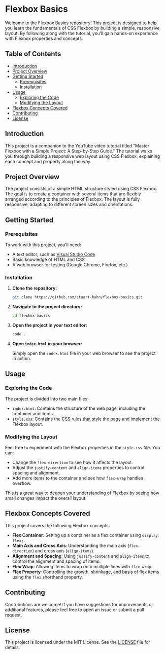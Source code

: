 # Flexbox Basics

Welcome to the Flexbox Basics repository! This project is designed to help you learn the fundamentals of CSS Flexbox by building a simple, responsive layout. By following along with the tutorial, you'll gain hands-on experience with Flexbox properties and concepts.

## Table of Contents

- [Introduction](#introduction)
- [Project Overview](#project-overview)
- [Getting Started](#getting-started)
  - [Prerequisites](#prerequisites)
  - [Installation](#installation)
- [Usage](#usage)
  - [Exploring the Code](#exploring-the-code)
  - [Modifying the Layout](#modifying-the-layout)
- [Flexbox Concepts Covered](#flexbox-concepts-covered)
- [Contributing](#contributing)
- [License](#license)

## Introduction

This project is a companion to the YouTube video tutorial titled "Master Flexbox with a Simple Project: A Step-by-Step Guide." The tutorial walks you through building a responsive web layout using CSS Flexbox, explaining each concept and property along the way.

## Project Overview

The project consists of a simple HTML structure styled using CSS Flexbox. The goal is to create a container with several items that are flexibly arranged according to the principles of Flexbox. The layout is fully responsive, adapting to different screen sizes and orientations.

## Getting Started

### Prerequisites

To work with this project, you'll need:

- A text editor, such as [Visual Studio Code](https://code.visualstudio.com/)
- Basic knowledge of HTML and CSS
- A web browser for testing (Google Chrome, Firefox, etc.)

### Installation

1. **Clone the repository:**

   ```bash
   git clone https://github.com/stuart-hahn/flexbox-basics.git
   ```

2. **Navigate to the project directory:**

   ```bash
   cd flexbox-basics
   ```

3. **Open the project in your text editor:**

   ```bash
   code .
   ```

4. **Open `index.html` in your browser:**

   Simply open the `index.html` file in your web browser to see the project in action.

## Usage

### Exploring the Code

The project is divided into two main files:

- `index.html`: Contains the structure of the web page, including the container and items.
- `style.css`: Contains the CSS rules that style the page and implement the Flexbox layout.

### Modifying the Layout

Feel free to experiment with the Flexbox properties in the `style.css` file. You can:

- Change the `flex-direction` to see how it affects the layout.
- Adjust the `justify-content` and `align-items` properties to control spacing and alignment.
- Add more items to the container and see how `flex-wrap` handles overflow.

This is a great way to deepen your understanding of Flexbox by seeing how small changes impact the overall layout.

## Flexbox Concepts Covered

This project covers the following Flexbox concepts:

- **Flex Container**: Setting up a container as a flex container using `display: flex;`.
- **Main Axis and Cross Axis**: Understanding the main axis (`flex-direction`) and cross axis (`align-items`).
- **Alignment and Spacing**: Using `justify-content` and `align-items` to control the alignment and spacing of items.
- **Flex Wrap**: Allowing items to wrap onto multiple lines with `flex-wrap`.
- **Flex Property**: Controlling the growth, shrinkage, and basis of flex items using the `flex` shorthand property.

## Contributing

Contributions are welcome! If you have suggestions for improvements or additional features, please feel free to open an issue or submit a pull request.

## License

This project is licensed under the MIT License. See the [LICENSE](LICENSE) file for details.
